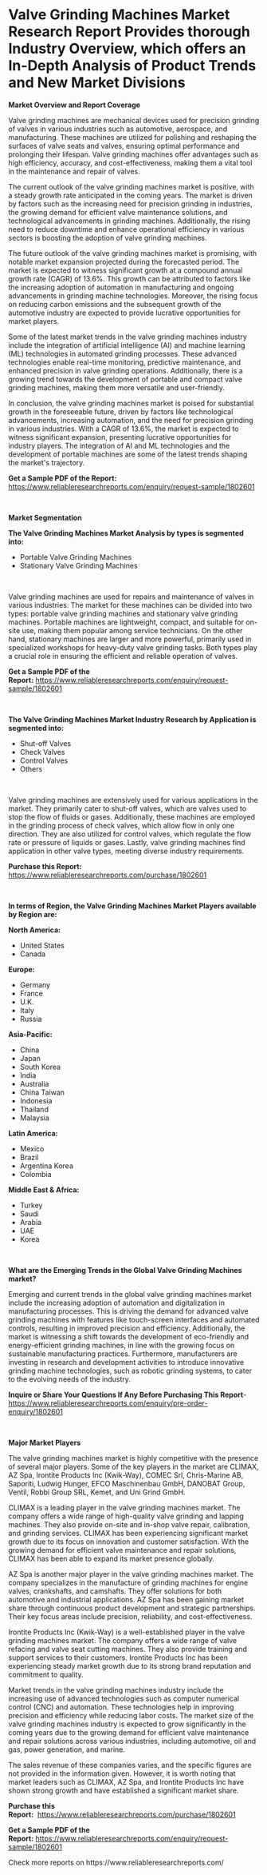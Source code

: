 <p><h1>Valve Grinding Machines Market Research Report Provides thorough Industry Overview, which offers an In-Depth Analysis of Product Trends and New Market Divisions</h1></p><p><strong>Market Overview and Report Coverage</strong></p>
<p><p>Valve grinding machines are mechanical devices used for precision grinding of valves in various industries such as automotive, aerospace, and manufacturing. These machines are utilized for polishing and reshaping the surfaces of valve seats and valves, ensuring optimal performance and prolonging their lifespan. Valve grinding machines offer advantages such as high efficiency, accuracy, and cost-effectiveness, making them a vital tool in the maintenance and repair of valves.</p><p>The current outlook of the valve grinding machines market is positive, with a steady growth rate anticipated in the coming years. The market is driven by factors such as the increasing need for precision grinding in industries, the growing demand for efficient valve maintenance solutions, and technological advancements in grinding machines. Additionally, the rising need to reduce downtime and enhance operational efficiency in various sectors is boosting the adoption of valve grinding machines.</p><p>The future outlook of the valve grinding machines market is promising, with notable market expansion projected during the forecasted period. The market is expected to witness significant growth at a compound annual growth rate (CAGR) of 13.6%. This growth can be attributed to factors like the increasing adoption of automation in manufacturing and ongoing advancements in grinding machine technologies. Moreover, the rising focus on reducing carbon emissions and the subsequent growth of the automotive industry are expected to provide lucrative opportunities for market players.</p><p>Some of the latest market trends in the valve grinding machines industry include the integration of artificial intelligence (AI) and machine learning (ML) technologies in automated grinding processes. These advanced technologies enable real-time monitoring, predictive maintenance, and enhanced precision in valve grinding operations. Additionally, there is a growing trend towards the development of portable and compact valve grinding machines, making them more versatile and user-friendly.</p><p>In conclusion, the valve grinding machines market is poised for substantial growth in the foreseeable future, driven by factors like technological advancements, increasing automation, and the need for precision grinding in various industries. With a CAGR of 13.6%, the market is expected to witness significant expansion, presenting lucrative opportunities for industry players. The integration of AI and ML technologies and the development of portable machines are some of the latest trends shaping the market's trajectory.</p></p>
<p><strong>Get a Sample PDF of the Report:</strong> <a href="https://www.reliableresearchreports.com/enquiry/request-sample/1802601">https://www.reliableresearchreports.com/enquiry/request-sample/1802601</a></p>
<p>&nbsp;</p>
<p><strong>Market Segmentation</strong></p>
<p><strong>The Valve Grinding Machines Market Analysis by types is segmented into:</strong></p>
<p><ul><li>Portable Valve Grinding Machines</li><li>Stationary Valve Grinding Machines</li></ul></p>
<p>&nbsp;</p>
<p><p>Valve grinding machines are used for repairs and maintenance of valves in various industries. The market for these machines can be divided into two types: portable valve grinding machines and stationary valve grinding machines. Portable machines are lightweight, compact, and suitable for on-site use, making them popular among service technicians. On the other hand, stationary machines are larger and more powerful, primarily used in specialized workshops for heavy-duty valve grinding tasks. Both types play a crucial role in ensuring the efficient and reliable operation of valves.</p></p>
<p><strong>Get a Sample PDF of the Report:</strong>&nbsp;<a href="https://www.reliableresearchreports.com/enquiry/request-sample/1802601">https://www.reliableresearchreports.com/enquiry/request-sample/1802601</a></p>
<p>&nbsp;</p>
<p><strong>The Valve Grinding Machines Market Industry Research by Application is segmented into:</strong></p>
<p><ul><li>Shut-off Valves</li><li>Check Valves</li><li>Control Valves</li><li>Others</li></ul></p>
<p>&nbsp;</p>
<p><p>Valve grinding machines are extensively used for various applications in the market. They primarily cater to shut-off valves, which are valves used to stop the flow of fluids or gases. Additionally, these machines are employed in the grinding process of check valves, which allow flow in only one direction. They are also utilized for control valves, which regulate the flow rate or pressure of liquids or gases. Lastly, valve grinding machines find application in other valve types, meeting diverse industry requirements.</p></p>
<p><strong>Purchase this Report:</strong>&nbsp; <a href="https://www.reliableresearchreports.com/purchase/1802601">https://www.reliableresearchreports.com/purchase/1802601</a></p>
<p>&nbsp;</p>
<p><strong>In terms of Region, the Valve Grinding Machines Market Players available by Region are:</strong></p>
<p>
    <p> <strong> North America: </strong>
        <ul>
            <li>United States</li>
            <li>Canada</li>
        </ul>
        </p> 
    <p> <strong> Europe: </strong>
        <ul>
            <li>Germany</li>
            <li>France</li>
            <li>U.K.</li>
            <li>Italy</li>
            <li>Russia</li>
        </ul>
        </p> 
    <p> <strong> Asia-Pacific: </strong>
        <ul>
            <li>China</li>
            <li>Japan</li>
            <li>South Korea</li>
            <li>India</li>
            <li>Australia</li>
            <li>China Taiwan</li>
            <li>Indonesia</li>
            <li>Thailand</li>
            <li>Malaysia</li>
        </ul>
        </p> 
    <p> <strong> Latin America: </strong>
        <ul>
            <li>Mexico</li>
            <li>Brazil</li>
            <li>Argentina Korea</li>
            <li>Colombia</li>
        </ul>
        </p> 
    <p> <strong> Middle East & Africa: </strong>
        <ul>
            <li>Turkey</li>
            <li>Saudi</li>
            <li>Arabia</li>
            <li>UAE</li>
            <li>Korea</li>
        </ul>
    </p>
    </p>
<p>&nbsp;</p>
<p><strong>What are the Emerging Trends in the Global Valve Grinding Machines market?</strong></p>
<p><p>Emerging and current trends in the global valve grinding machines market include the increasing adoption of automation and digitalization in manufacturing processes. This is driving the demand for advanced valve grinding machines with features like touch-screen interfaces and automated controls, resulting in improved precision and efficiency. Additionally, the market is witnessing a shift towards the development of eco-friendly and energy-efficient grinding machines, in line with the growing focus on sustainable manufacturing practices. Furthermore, manufacturers are investing in research and development activities to introduce innovative grinding machine technologies, such as robotic grinding systems, to cater to the evolving needs of the industry.</p></p>
<p><strong>Inquire or Share Your Questions If Any Before Purchasing This Report</strong>- <a href="https://www.reliableresearchreports.com/enquiry/pre-order-enquiry/1802601">https://www.reliableresearchreports.com/enquiry/pre-order-enquiry/1802601</a></p>
<p>&nbsp;</p>
<p><strong>Major Market Players</strong></p>
<p><p>The valve grinding machines market is highly competitive with the presence of several major players. Some of the key players in the market are CLIMAX, AZ Spa, Irontite Products Inc (Kwik-Way), COMEC Srl, Chris-Marine AB, Saporiti, Ludwig Hunger, EFCO Maschinenbau GmbH, DANOBAT Group, Ventil, Robbi Group SRL, Kemet, and Uni Grind GmbH.</p><p>CLIMAX is a leading player in the valve grinding machines market. The company offers a wide range of high-quality valve grinding and lapping machines. They also provide on-site and in-shop valve repair, calibration, and grinding services. CLIMAX has been experiencing significant market growth due to its focus on innovation and customer satisfaction. With the growing demand for efficient valve maintenance and repair solutions, CLIMAX has been able to expand its market presence globally.</p><p>AZ Spa is another major player in the valve grinding machines market. The company specializes in the manufacture of grinding machines for engine valves, crankshafts, and camshafts. They offer solutions for both automotive and industrial applications. AZ Spa has been gaining market share through continuous product development and strategic partnerships. Their key focus areas include precision, reliability, and cost-effectiveness.</p><p>Irontite Products Inc (Kwik-Way) is a well-established player in the valve grinding machines market. The company offers a wide range of valve refacing and valve seat cutting machines. They also provide training and support services to their customers. Irontite Products Inc has been experiencing steady market growth due to its strong brand reputation and commitment to quality.</p><p>Market trends in the valve grinding machines industry include the increasing use of advanced technologies such as computer numerical control (CNC) and automation. These technologies help in improving precision and efficiency while reducing labor costs. The market size of the valve grinding machines industry is expected to grow significantly in the coming years due to the growing demand for efficient valve maintenance and repair solutions across various industries, including automotive, oil and gas, power generation, and marine.</p><p>The sales revenue of these companies varies, and the specific figures are not provided in the information given. However, it is worth noting that market leaders such as CLIMAX, AZ Spa, and Irontite Products Inc have shown strong growth and have established a significant market share.</p></p>
<p><strong>Purchase this Report:</strong>&nbsp;&nbsp;<a href="https://www.reliableresearchreports.com/purchase/1802601">https://www.reliableresearchreports.com/purchase/1802601</a></p>
<p></p>
<p><strong>Get a Sample PDF of the Report:</strong>&nbsp;<a href="https://www.reliableresearchreports.com/enquiry/request-sample/1802601">https://www.reliableresearchreports.com/enquiry/request-sample/1802601</a></p>
<p>Check more reports on https://www.reliableresearchreports.com/</p>